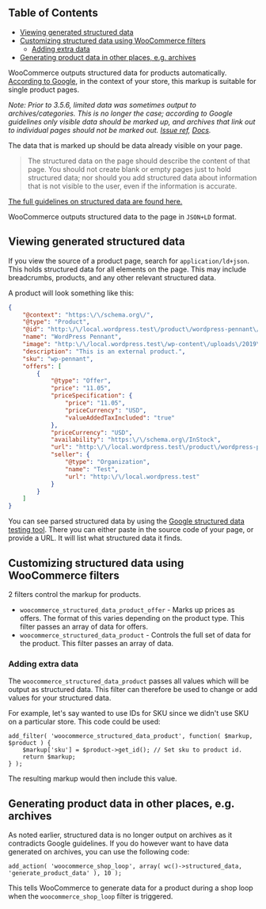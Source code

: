 <!-- START doctoc generated TOC please keep comment here to allow auto update -->
<!-- DON'T EDIT THIS SECTION, INSTEAD RE-RUN doctoc TO UPDATE -->
## Table of Contents

- [Viewing generated structured data](#viewing-generated-structured-data)
- [Customizing structured data using WooCommerce filters](#customizing-structured-data-using-woocommerce-filters)
  - [Adding extra data](#adding-extra-data)
- [Generating product data in other places, e.g. archives](#generating-product-data-in-other-places-eg-archives)

<!-- END doctoc generated TOC please keep comment here to allow auto update -->

WooCommerce outputs structured data for products automatically. [According to Google](https://developers.google.com/search/docs/data-types/product), in the context of your store, this markup is suitable for single product pages.

*Note: Prior to 3.5.6, limited data was sometimes output to archives/categories. This is no longer the case; according to Google guidelines only visible data should be marked up, and archives that link out to individual pages should not be marked out. [Issue ref](https://github.com/woocommerce/woocommerce/issues/22896), [Docs](https://developers.google.com/search/docs/guides/sd-policies#multiple-elements-on-a-page).*

The data that is marked up should be data already visible on your page.

> The structured data on the page should describe the content of that page. You should not create blank or empty pages just to hold structured data; nor should you add structured data about information that is not visible to the user, even if the information is accurate. 

[The full guidelines on structured data are found here.](https://developers.google.com/search/docs/guides/sd-policies)

WooCommerce outputs structured data to the page in `JSON+LD` format.

## Viewing generated structured data

If you view the source of a product page, search for `application/ld+json`. This holds structured data for all elements on the page. This may include breadcrumbs, products, and any other relevant structured data.

A product will look something like this:

```json
{
	"@context": "https:\/\/schema.org\/",
	"@type": "Product",
	"@id": "http:\/\/local.wordpress.test\/product\/wordpress-pennant\/#product",
	"name": "WordPress Pennant",
	"image": "http:\/\/local.wordpress.test\/wp-content\/uploads\/2019\/02\/pennant-1.jpg",
	"description": "This is an external product.",
	"sku": "wp-pennant",
	"offers": [
		{
			"@type": "Offer",
			"price": "11.05",
			"priceSpecification": {
				"price": "11.05",
				"priceCurrency": "USD",
				"valueAddedTaxIncluded": "true"
			},
			"priceCurrency": "USD",
			"availability": "https:\/\/schema.org\/InStock",
			"url": "http:\/\/local.wordpress.test\/product\/wordpress-pennant\/",
			"seller": {
				"@type": "Organization",
				"name": "Test",
				"url": "http:\/\/local.wordpress.test"
			}
		}
	]
}
```

You can see parsed structured data by using the [Google structured data testing tool](https://search.google.com/structured-data/testing-tool/u/0/). There you can either paste in the source code of your page, or provide a URL. It will list what structured data it finds. 

## Customizing structured data using WooCommerce filters

2 filters control the markup for products.

- `woocommerce_structured_data_product_offer` - Marks up prices as offers. The format of this varies depending on the product type. This filter passes an array of data for offers.
- `woocommerce_structured_data_product` - Controls the full set of data for the product. This filter passes an array of data.

### Adding extra data

The `woocommerce_structured_data_product` passes all values which will be output as structured data. This filter can therefore be used to change or add values for your structured data.

For example, let's say wanted to use IDs for SKU since we didn't use SKU on a particular store. This code could be used:

```
add_filter( 'woocommerce_structured_data_product', function( $markup, $product ) {
    $markup['sku'] = $product->get_id(); // Set sku to product id.
    return $markup;
} );
```

The resulting markup would then include this value.

## Generating product data in other places, e.g. archives

As noted earlier, structured data is no longer output on archives as it contradicts Google guidelines. If you do however want to have data generated on archives, you can use the following code:

```
add_action( 'woocommerce_shop_loop', array( wc()->structured_data, 'generate_product_data' ), 10 );
```

This tells WooCommerce to generate data for a product during a shop loop when the `woocommerce_shop_loop` filter is triggered.